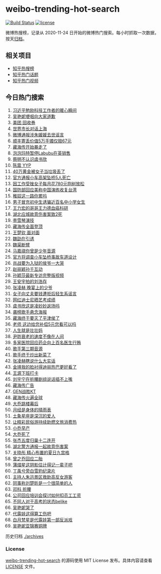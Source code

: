 # weibo-trending-hot-search

[![Build Status](https://github.com/justjavac/weibo-trending-hot-search/workflows/ci/badge.svg?branch=master)](https://github.com/justjavac/weibo-trending-hot-search/actions)
[![license](https://img.shields.io/github/license/justjavac/weibo-trending-hot-search)](https://github.com/justjavac/weibo-trending-hot-search/blob/master/LICENSE)

微博热搜榜，记录从 2020-11-24 日开始的微博热门搜索。每小时抓取一次数据，按天[归档](./archives)。

## 相关项目

- [知乎热搜榜](https://github.com/justjavac/zhihu-trending-top-search)
- [知乎热门话题](https://github.com/justjavac/zhihu-trending-hot-questions)
- [知乎热门视频](https://github.com/justjavac/zhihu-trending-hot-video)

## 今日热门搜索

<!-- BEGIN -->
<!-- 最后更新时间 Fri May 30 2025 02:22:24 GMT+0800 (China Standard Time) -->

1. [习近平勉励科技工作者的暖心瞬间](https://s.weibo.com//weibo?q=%23%E4%B9%A0%E8%BF%91%E5%B9%B3%E5%8B%89%E5%8A%B1%E7%A7%91%E6%8A%80%E5%B7%A5%E4%BD%9C%E8%80%85%E7%9A%84%E6%9A%96%E5%BF%83%E7%9E%AC%E9%97%B4%23&Refer=new_time)
1. [吴艳妮哽咽向大家道歉](https://s.weibo.com//weibo?q=%23%E5%90%B4%E8%89%B3%E5%A6%AE%E5%93%BD%E5%92%BD%E5%90%91%E5%A4%A7%E5%AE%B6%E9%81%93%E6%AD%89%23&t=31&band_rank=1&Refer=top)
1. [美团 回收券](https://s.weibo.com//weibo?q=%E7%BE%8E%E5%9B%A2%20%E5%9B%9E%E6%94%B6%E5%88%B8&t=31&band_rank=2&Refer=top)
1. [世界市长对话上海](https://s.weibo.com//weibo?q=%23%E4%B8%96%E7%95%8C%E5%B8%82%E9%95%BF%E5%AF%B9%E8%AF%9D%E4%B8%8A%E6%B5%B7%23&t=31&band_rank=3&Refer=top)
1. [微博通报涉朱媛媛去世谣言](https://s.weibo.com//weibo?q=%23%E5%BE%AE%E5%8D%9A%E9%80%9A%E6%8A%A5%E6%B6%89%E6%9C%B1%E5%AA%9B%E5%AA%9B%E5%8E%BB%E4%B8%96%E8%B0%A3%E8%A8%80%23&t=31&band_rank=4&Refer=top)
1. [顺丰寄丢价值5万手镯仅赔67元](https://s.weibo.com//weibo?q=%23%E9%A1%BA%E4%B8%B0%E5%AF%84%E4%B8%A2%E4%BB%B7%E5%80%BC5%E4%B8%87%E6%89%8B%E9%95%AF%E4%BB%85%E8%B5%9467%E5%85%83%23&t=31&band_rank=6&Refer=top)
1. [藏海传开始暴走了](https://s.weibo.com//weibo?q=%23%E8%97%8F%E6%B5%B7%E4%BC%A0%E5%BC%80%E5%A7%8B%E6%9A%B4%E8%B5%B0%E4%BA%86%23&t=31&band_rank=5&Refer=top)
1. [泡泡玛特暂停Labubu在英销售](https://s.weibo.com//weibo?q=%23%E6%B3%A1%E6%B3%A1%E7%8E%9B%E7%89%B9%E6%9A%82%E5%81%9CLabubu%E5%9C%A8%E8%8B%B1%E9%94%80%E5%94%AE%23&t=31&band_rank=9&Refer=top)
1. [蔡明不认识虞书欣](https://s.weibo.com//weibo?q=%E8%94%A1%E6%98%8E%E4%B8%8D%E8%AE%A4%E8%AF%86%E8%99%9E%E4%B9%A6%E6%AC%A3&t=31&band_rank=7&Refer=top)
1. [陈震 YYP](https://s.weibo.com//weibo?q=%E9%99%88%E9%9C%87%20YYP&t=31&band_rank=18&Refer=top)
1. [40万黄金被女子当垃圾丢了](https://s.weibo.com//weibo?q=%2340%E4%B8%87%E9%BB%84%E9%87%91%E8%A2%AB%E5%A5%B3%E5%AD%90%E5%BD%93%E5%9E%83%E5%9C%BE%E4%B8%A2%E4%BA%86%23&t=31&band_rank=27&Refer=top)
1. [官方通报小车高架坠桥5人死亡](https://s.weibo.com//weibo?q=%23%E5%AE%98%E6%96%B9%E9%80%9A%E6%8A%A5%E5%B0%8F%E8%BD%A6%E9%AB%98%E6%9E%B6%E5%9D%A0%E6%A1%A55%E4%BA%BA%E6%AD%BB%E4%BA%A1%23&t=31&band_rank=12&Refer=top)
1. [因工作受挫女子每月花780元抱树放松](https://s.weibo.com//weibo?q=%23%E5%9B%A0%E5%B7%A5%E4%BD%9C%E5%8F%97%E6%8C%AB%E5%A5%B3%E5%AD%90%E6%AF%8F%E6%9C%88%E8%8A%B1780%E5%85%83%E6%8A%B1%E6%A0%91%E6%94%BE%E6%9D%BE%23&t=31&band_rank=22&Refer=top)
1. [国防部回应美称中国演练收复台湾](https://s.weibo.com//weibo?q=%23%E5%9B%BD%E9%98%B2%E9%83%A8%E5%9B%9E%E5%BA%94%E7%BE%8E%E7%A7%B0%E4%B8%AD%E5%9B%BD%E6%BC%94%E7%BB%83%E6%94%B6%E5%A4%8D%E5%8F%B0%E6%B9%BE%23&t=31&band_rank=34&Refer=top)
1. [稚奴这一路你累吗](https://s.weibo.com//weibo?q=%E7%A8%9A%E5%A5%B4%E8%BF%99%E4%B8%80%E8%B7%AF%E4%BD%A0%E7%B4%AF%E5%90%97&t=31&band_rank=36&Refer=top)
1. [男子冒充初中生诱骗近百名中小学女生](https://s.weibo.com//weibo?q=%23%E7%94%B7%E5%AD%90%E5%86%92%E5%85%85%E5%88%9D%E4%B8%AD%E7%94%9F%E8%AF%B1%E9%AA%97%E8%BF%91%E7%99%BE%E5%90%8D%E4%B8%AD%E5%B0%8F%E5%AD%A6%E5%A5%B3%E7%94%9F%23&t=31&band_rank=36&Refer=top)
1. [王力宏的哥哥王力德血癌科研](https://s.weibo.com//weibo?q=%23%E7%8E%8B%E5%8A%9B%E5%AE%8F%E7%9A%84%E5%93%A5%E5%93%A5%E7%8E%8B%E5%8A%9B%E5%BE%B7%E8%A1%80%E7%99%8C%E7%A7%91%E7%A0%94%23&t=31&band_rank=13&Refer=top)
1. [湖北应城故意伤害案致2死](https://s.weibo.com//weibo?q=%23%E6%B9%96%E5%8C%97%E5%BA%94%E5%9F%8E%E6%95%85%E6%84%8F%E4%BC%A4%E5%AE%B3%E6%A1%88%E8%87%B42%E6%AD%BB%23&t=31&band_rank=17&Refer=top)
1. [李雪琴演技](https://s.weibo.com//weibo?q=%E6%9D%8E%E9%9B%AA%E7%90%B4%E6%BC%94%E6%8A%80&t=31&band_rank=16&Refer=top)
1. [藏海传全面登顶](https://s.weibo.com//weibo?q=%23%E8%97%8F%E6%B5%B7%E4%BC%A0%E5%85%A8%E9%9D%A2%E7%99%BB%E9%A1%B6%23&t=31&band_rank=23&Refer=top)
1. [王楚钦 面对面](https://s.weibo.com//weibo?q=%E7%8E%8B%E6%A5%9A%E9%92%A6%20%E9%9D%A2%E5%AF%B9%E9%9D%A2&t=31&band_rank=20&Refer=top)
1. [魏劭在引诱](https://s.weibo.com//weibo?q=%E9%AD%8F%E5%8A%AD%E5%9C%A8%E5%BC%95%E8%AF%B1&t=31&band_rank=34&Refer=top)
1. [魏渠断臂](https://s.weibo.com//weibo?q=%23%E9%AD%8F%E6%B8%A0%E6%96%AD%E8%87%82%23&t=31&band_rank=38&Refer=top)
1. [马嘉祺你曾是少年音源](https://s.weibo.com//weibo?q=%E9%A9%AC%E5%98%89%E7%A5%BA%E4%BD%A0%E6%9B%BE%E6%98%AF%E5%B0%91%E5%B9%B4%E9%9F%B3%E6%BA%90&t=31&band_rank=28&Refer=top)
1. [官方将调查小车坠桥事故车道设计](https://s.weibo.com//weibo?q=%23%E5%AE%98%E6%96%B9%E5%B0%86%E8%B0%83%E6%9F%A5%E5%B0%8F%E8%BD%A6%E5%9D%A0%E6%A1%A5%E4%BA%8B%E6%95%85%E8%BD%A6%E9%81%93%E8%AE%BE%E8%AE%A1%23&t=31&band_rank=10&Refer=top)
1. [肖战要为入狱的侯爷一大哭](https://s.weibo.com//weibo?q=%23%E8%82%96%E6%88%98%E8%A6%81%E4%B8%BA%E5%85%A5%E7%8B%B1%E7%9A%84%E4%BE%AF%E7%88%B7%E4%B8%80%E5%A4%A7%E5%93%AD%23&t=31&band_rank=32&Refer=top)
1. [赵丽颖孙千互动](https://s.weibo.com//weibo?q=%23%E8%B5%B5%E4%B8%BD%E9%A2%96%E5%AD%99%E5%8D%83%E4%BA%92%E5%8A%A8%23&t=31&band_rank=19&Refer=top)
1. [孙颖莎最新专访完整版视频](https://s.weibo.com//weibo?q=%23%E5%AD%99%E9%A2%96%E8%8E%8E%E6%9C%80%E6%96%B0%E4%B8%93%E8%AE%BF%E5%AE%8C%E6%95%B4%E7%89%88%E8%A7%86%E9%A2%91%23&t=31&band_rank=44&Refer=top)
1. [王安宇拍的刘浩存](https://s.weibo.com//weibo?q=%E7%8E%8B%E5%AE%89%E5%AE%87%E6%8B%8D%E7%9A%84%E5%88%98%E6%B5%A9%E5%AD%98&t=31&band_rank=42&Refer=top)
1. [张凌赫 晚宴上的少爷](https://s.weibo.com//weibo?q=%E5%BC%A0%E5%87%8C%E8%B5%AB%20%E6%99%9A%E5%AE%B4%E4%B8%8A%E7%9A%84%E5%B0%91%E7%88%B7&t=31&band_rank=33&Refer=top)
1. [女子向丈夫要钱遭拒后轻生系谣言](https://s.weibo.com//weibo?q=%23%E5%A5%B3%E5%AD%90%E5%90%91%E4%B8%88%E5%A4%AB%E8%A6%81%E9%92%B1%E9%81%AD%E6%8B%92%E5%90%8E%E8%BD%BB%E7%94%9F%E7%B3%BB%E8%B0%A3%E8%A8%80%23&t=31&band_rank=30&Refer=top)
1. [网红迪士尼晒艺考成绩](https://s.weibo.com//weibo?q=%23%E7%BD%91%E7%BA%A2%E8%BF%AA%E5%A3%AB%E5%B0%BC%E6%99%92%E8%89%BA%E8%80%83%E6%88%90%E7%BB%A9%23&t=31&band_rank=31&Refer=top)
1. [虞书欣这是凌妙妙返场吗](https://s.weibo.com//weibo?q=%E8%99%9E%E4%B9%A6%E6%AC%A3%E8%BF%99%E6%98%AF%E5%87%8C%E5%A6%99%E5%A6%99%E8%BF%94%E5%9C%BA%E5%90%97&t=31&band_rank=49&Refer=top)
1. [袭榜歌手悬念海报](https://s.weibo.com//weibo?q=%23%E8%A2%AD%E6%A6%9C%E6%AD%8C%E6%89%8B%E6%82%AC%E5%BF%B5%E6%B5%B7%E6%8A%A5%23&t=31&band_rank=39&Refer=top)
1. [藏海终于要灭了平津侯了](https://s.weibo.com//weibo?q=%23%E8%97%8F%E6%B5%B7%E7%BB%88%E4%BA%8E%E8%A6%81%E7%81%AD%E4%BA%86%E5%B9%B3%E6%B4%A5%E4%BE%AF%E4%BA%86%23&t=31&band_rank=34&Refer=top)
1. [老师 这边给您补偿5元您看可以吗](https://s.weibo.com//weibo?q=%E8%80%81%E5%B8%88%20%E8%BF%99%E8%BE%B9%E7%BB%99%E6%82%A8%E8%A1%A5%E5%81%BF5%E5%85%83%E6%82%A8%E7%9C%8B%E5%8F%AF%E4%BB%A5%E5%90%97&t=31&band_rank=48&Refer=top)
1. [人生就是壮壮妈](https://s.weibo.com//weibo?q=%E4%BA%BA%E7%94%9F%E5%B0%B1%E6%98%AF%E5%A3%AE%E5%A3%AE%E5%A6%88&t=31&band_rank=26&Refer=top)
1. [尹昉衰老的速度不像在人间](https://s.weibo.com//weibo?q=%E5%B0%B9%E6%98%89%E8%A1%B0%E8%80%81%E7%9A%84%E9%80%9F%E5%BA%A6%E4%B8%8D%E5%83%8F%E5%9C%A8%E4%BA%BA%E9%97%B4&t=31&band_rank=50&Refer=top)
1. [多家医院回应药企向上百名医生行贿](https://s.weibo.com//weibo?q=%23%E5%A4%9A%E5%AE%B6%E5%8C%BB%E9%99%A2%E5%9B%9E%E5%BA%94%E8%8D%AF%E4%BC%81%E5%90%91%E4%B8%8A%E7%99%BE%E5%90%8D%E5%8C%BB%E7%94%9F%E8%A1%8C%E8%B4%BF%23&t=31&band_rank=15&Refer=top)
1. [歌手第三期音源](https://s.weibo.com//weibo?q=%23%E6%AD%8C%E6%89%8B%E7%AC%AC%E4%B8%89%E6%9C%9F%E9%9F%B3%E6%BA%90%23&t=31&band_rank=47&Refer=top)
1. [歌手终于炒出新菜了](https://s.weibo.com//weibo?q=%E6%AD%8C%E6%89%8B%E7%BB%88%E4%BA%8E%E7%82%92%E5%87%BA%E6%96%B0%E8%8F%9C%E4%BA%86&t=31&band_rank=21&Refer=top)
1. [张凌赫瞎说什么大实话](https://s.weibo.com//weibo?q=%E5%BC%A0%E5%87%8C%E8%B5%AB%E7%9E%8E%E8%AF%B4%E4%BB%80%E4%B9%88%E5%A4%A7%E5%AE%9E%E8%AF%9D&t=31&band_rank=41&Refer=top)
1. [金靖我的脸衬得迪丽热巴更好看了](https://s.weibo.com//weibo?q=%23%E9%87%91%E9%9D%96%E6%88%91%E7%9A%84%E8%84%B8%E8%A1%AC%E5%BE%97%E8%BF%AA%E4%B8%BD%E7%83%AD%E5%B7%B4%E6%9B%B4%E5%A5%BD%E7%9C%8B%E4%BA%86%23&t=31&band_rank=43&Refer=top)
1. [王源下班打卡](https://s.weibo.com//weibo?q=%23%E7%8E%8B%E6%BA%90%E4%B8%8B%E7%8F%AD%E6%89%93%E5%8D%A1%23&t=31&band_rank=43&Refer=top)
1. [刘宇宁在折腰剧组说话插不上嘴](https://s.weibo.com//weibo?q=%23%E5%88%98%E5%AE%87%E5%AE%81%E5%9C%A8%E6%8A%98%E8%85%B0%E5%89%A7%E7%BB%84%E8%AF%B4%E8%AF%9D%E6%8F%92%E4%B8%8D%E4%B8%8A%E5%98%B4%23&t=31&band_rank=50&Refer=top)
1. [藏海传广告](https://s.weibo.com//weibo?q=%E8%97%8F%E6%B5%B7%E4%BC%A0%E5%B9%BF%E5%91%8A&t=31&band_rank=45&Refer=top)
1. [GEN战胜KT](https://s.weibo.com//weibo?q=%23GEN%E6%88%98%E8%83%9CKT%23&t=31&band_rank=46&Refer=top)
1. [藏海传火遍全球](https://s.weibo.com//weibo?q=%E8%97%8F%E6%B5%B7%E4%BC%A0%E7%81%AB%E9%81%8D%E5%85%A8%E7%90%83&t=31&band_rank=47&Refer=top)
1. [大乔跳楼幕后](https://s.weibo.com//weibo?q=%E5%A4%A7%E4%B9%94%E8%B7%B3%E6%A5%BC%E5%B9%95%E5%90%8E&t=31&band_rank=30&Refer=top)
1. [月经是身体的晴雨表](https://s.weibo.com//weibo?q=%E6%9C%88%E7%BB%8F%E6%98%AF%E8%BA%AB%E4%BD%93%E7%9A%84%E6%99%B4%E9%9B%A8%E8%A1%A8&t=31&band_rank=45&Refer=top)
1. [土象星座是深沉的爱人](https://s.weibo.com//weibo?q=%23%E5%9C%9F%E8%B1%A1%E6%98%9F%E5%BA%A7%E6%98%AF%E6%B7%B1%E6%B2%89%E7%9A%84%E7%88%B1%E4%BA%BA%23&t=31&band_rank=46&Refer=top)
1. [让精彩民俗游持续助燃文旅消费热](https://s.weibo.com//weibo?q=%23%E8%AE%A9%E7%B2%BE%E5%BD%A9%E6%B0%91%E4%BF%97%E6%B8%B8%E6%8C%81%E7%BB%AD%E5%8A%A9%E7%87%83%E6%96%87%E6%97%85%E6%B6%88%E8%B4%B9%E7%83%AD%23&t=31&band_rank=3&Refer=top)
1. [小乔早产](https://s.weibo.com//weibo?q=%23%E5%B0%8F%E4%B9%94%E6%97%A9%E4%BA%A7%23&t=31&band_rank=8&Refer=top)
1. [大乔死了](https://s.weibo.com//weibo?q=%23%E5%A4%A7%E4%B9%94%E6%AD%BB%E4%BA%86%23&t=31&band_rank=11&Refer=top)
1. [张杰五度归巢十二连开](https://s.weibo.com//weibo?q=%23%E5%BC%A0%E6%9D%B0%E4%BA%94%E5%BA%A6%E5%BD%92%E5%B7%A2%E5%8D%81%E4%BA%8C%E8%BF%9E%E5%BC%80%23&t=31&band_rank=41&Refer=top)
1. [湖北警方通报一起故意伤害案](https://s.weibo.com//weibo?q=%23%E6%B9%96%E5%8C%97%E8%AD%A6%E6%96%B9%E9%80%9A%E6%8A%A5%E4%B8%80%E8%B5%B7%E6%95%85%E6%84%8F%E4%BC%A4%E5%AE%B3%E6%A1%88%23&t=31&band_rank=35&Refer=top)
1. [关晓彤 精心布置的夏日九宫格](https://s.weibo.com//weibo?q=%E5%85%B3%E6%99%93%E5%BD%A4%20%E7%B2%BE%E5%BF%83%E5%B8%83%E7%BD%AE%E7%9A%84%E5%A4%8F%E6%97%A5%E4%B9%9D%E5%AE%AB%E6%A0%BC&t=31&band_rank=33&Refer=top)
1. [曾之乔回应二胎](https://s.weibo.com//weibo?q=%23%E6%9B%BE%E4%B9%8B%E4%B9%94%E5%9B%9E%E5%BA%94%E4%BA%8C%E8%83%8E%23&t=31&band_rank=25&Refer=top)
1. [蒲熠星这阴影估计得记一辈子吧](https://s.weibo.com//weibo?q=%E8%92%B2%E7%86%A0%E6%98%9F%E8%BF%99%E9%98%B4%E5%BD%B1%E4%BC%B0%E8%AE%A1%E5%BE%97%E8%AE%B0%E4%B8%80%E8%BE%88%E5%AD%90%E5%90%A7&t=31&band_rank=37&Refer=top)
1. [丁禹兮旁白雪豹纪录片](https://s.weibo.com//weibo?q=%23%E4%B8%81%E7%A6%B9%E5%85%AE%E6%97%81%E7%99%BD%E9%9B%AA%E8%B1%B9%E7%BA%AA%E5%BD%95%E7%89%87%23&t=31&band_rank=46&Refer=top)
1. [主持人朱迅景区救助高反女游客](https://s.weibo.com//weibo?q=%23%E4%B8%BB%E6%8C%81%E4%BA%BA%E6%9C%B1%E8%BF%85%E6%99%AF%E5%8C%BA%E6%95%91%E5%8A%A9%E9%AB%98%E5%8F%8D%E5%A5%B3%E6%B8%B8%E5%AE%A2%23&t=31&band_rank=24&Refer=top)
1. [同事称刘楚昕是一个很简单的人](https://s.weibo.com//weibo?q=%23%E5%90%8C%E4%BA%8B%E7%A7%B0%E5%88%98%E6%A5%9A%E6%98%95%E6%98%AF%E4%B8%80%E4%B8%AA%E5%BE%88%E7%AE%80%E5%8D%95%E7%9A%84%E4%BA%BA%23&t=31&band_rank=14&Refer=top)
1. [邓科 折腰](https://s.weibo.com//weibo?q=%E9%82%93%E7%A7%91%20%E6%8A%98%E8%85%B0&t=31&band_rank=17&Refer=top)
1. [公司回应培训会探讨如何扣员工工资](https://s.weibo.com//weibo?q=%23%E5%85%AC%E5%8F%B8%E5%9B%9E%E5%BA%94%E5%9F%B9%E8%AE%AD%E4%BC%9A%E6%8E%A2%E8%AE%A8%E5%A6%82%E4%BD%95%E6%89%A3%E5%91%98%E5%B7%A5%E5%B7%A5%E8%B5%84%23&t=31&band_rank=29&Refer=top)
1. [不同人对于高考的状态belike](https://s.weibo.com//weibo?q=%E4%B8%8D%E5%90%8C%E4%BA%BA%E5%AF%B9%E4%BA%8E%E9%AB%98%E8%80%83%E7%9A%84%E7%8A%B6%E6%80%81belike&t=31&band_rank=30&Refer=top)
1. [吴艳妮哭了](https://s.weibo.com//weibo?q=%23%E5%90%B4%E8%89%B3%E5%A6%AE%E5%93%AD%E4%BA%86%23&t=31&band_rank=31&Refer=top)
1. [代露娃这得算工伤吧](https://s.weibo.com//weibo?q=%23%E4%BB%A3%E9%9C%B2%E5%A8%83%E8%BF%99%E5%BE%97%E7%AE%97%E5%B7%A5%E4%BC%A4%E5%90%A7%23&t=31&band_rank=35&Refer=top)
1. [白月梵星是代露娃第一部反派戏](https://s.weibo.com//weibo?q=%E7%99%BD%E6%9C%88%E6%A2%B5%E6%98%9F%E6%98%AF%E4%BB%A3%E9%9C%B2%E5%A8%83%E7%AC%AC%E4%B8%80%E9%83%A8%E5%8F%8D%E6%B4%BE%E6%88%8F&t=31&band_rank=40&Refer=top)
1. [吴艳妮亚锦赛铜牌](https://s.weibo.com//weibo?q=%23%E5%90%B4%E8%89%B3%E5%A6%AE%E4%BA%9A%E9%94%A6%E8%B5%9B%E9%93%9C%E7%89%8C%23&t=31&band_rank=49&Refer=top)

<!-- END -->

历史归档 [./archives](./archives)

### License

[weibo-trending-hot-search](https://github.com/justjavac/weibo-trending-hot-search) 的源码使用 MIT License
发布。具体内容请查看 [LICENSE](./LICENSE) 文件。
